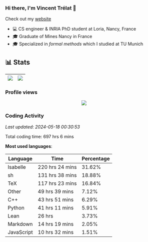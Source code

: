 ### Hi there, I'm Vincent Trélat 👋

Check out my [website](https://vtrelat.github.io)

-   💻 CS engineer & INRIA PhD student at Loria, Nancy, France
-   🎓 Graduate of Mines Nancy in France
-   🎓 Specialized in _formal methods_ which I studied at TU Munich

## 📊 **Stats**

| <img align="center" src="https://readme-stats.clckblog.space/api?username=VTrelat&show_icons=true&include_all_commits=true&theme=tokyonight&hide_border=true" /> | <img align="center" src="https://readme-stats.clckblog.space/api/top-langs/?username=VTrelat&layout=compact&theme=tokyonight&hide_border=true" /> |
| ---------------------------------------------------------------------------------------------------------------------------------------------------------------- | ------------------------------------------------------------------------------------------------------------------------------------------------- |

### Profile views

<p align="center">
 <img src="https://profile-counter.glitch.me/VTrelat/count.svg" />
</p>

<!--automations-->
### Coding Activity
_Last updated: 2024-05-18 00:30:53_

Total coding time: 697 hrs 6 mins

**Most used languages**:

| Language | Time | Percentage |
| ------------- | ------------- | ------------- |
| Isabelle | 220 hrs 24 mins | 31.62% |
| sh | 131 hrs 38 mins | 18.88% |
| TeX | 117 hrs 23 mins | 16.84% |
| Other | 49 hrs 39 mins | 7.12% |
| C++ | 43 hrs 51 mins | 6.29% |
| Python | 41 hrs 11 mins | 5.91% |
| Lean | 26 hrs | 3.73% |
| Markdown | 14 hrs 19 mins | 2.05% |
| JavaScript | 10 hrs 32 mins | 1.51% |

